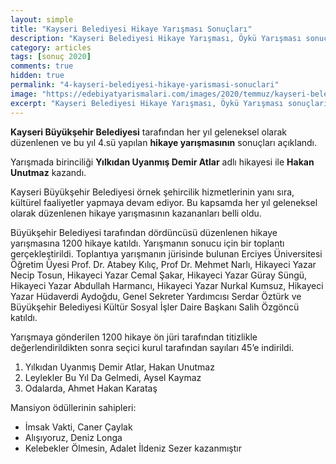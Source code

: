 ```yaml
---
layout: simple
title: "Kayseri Belediyesi Hikaye Yarışması Sonuçları"
description: "Kayseri Belediyesi Hikaye Yarışması, Öykü Yarışması sonuçları açıklanmıştır."
category: articles
tags: [sonuç 2020]
comments: true
hidden: true
permalink: "4-kayseri-belediyesi-hikaye-yarismasi-sonuclari"
image: "https://edebiyatyarismalari.com/images/2020/temmuz/kayseri-belediyesi-hikaye-yarismasi-sonuclari.jpg"
excerpt: "Kayseri Belediyesi Hikaye Yarışması, Öykü Yarışması sonuçları açıklanmıştır."
---
```


**Kayseri Büyükşehir Belediyesi** tarafından her yıl geleneksel olarak düzenlenen ve bu yıl 4.sü yapılan **hikaye yarışmasının** sonuçları açıklandı.  

Yarışmada birinciliği **Yılkıdan Uyanmış Demir Atlar** adlı hikayesi ile **Hakan Unutmaz** kazandı.  

Kayseri Büyükşehir Belediyesi örnek şehircilik hizmetlerinin yanı sıra, kültürel faaliyetler yapmaya devam ediyor. Bu kapsamda her yıl geleneksel olarak düzenlenen hikaye yarışmasının kazananları belli oldu.  

Büyükşehir Belediyesi tarafından dördüncüsü düzenlenen hikaye yarışmasına 1200 hikaye katıldı. Yarışmanın sonucu için bir toplantı gerçekleştirildi. Toplantıya yarışmanın jürisinde bulunan Erciyes Üniversitesi Öğretim Üyesi Prof. Dr. Atabey Kılıç, Prof Dr. Mehmet Narlı, Hikayeci Yazar Necip Tosun, Hikayeci Yazar Cemal Şakar, Hikayeci Yazar Güray Süngü, Hikayeci Yazar Abdullah Harmancı, Hikayeci Yazar Nurkal Kumsuz, Hikayeci Yazar Hüdaverdi Aydoğdu, Genel Sekreter Yardımcısı Serdar Öztürk ve Büyükşehir Belediyesi Kültür Sosyal İşler Daire Başkanı Salih Özgöncü katıldı.  

Yarışmaya gönderilen 1200 hikaye ön jüri tarafından titizlikle değerlendirildikten sonra seçici kurul tarafından sayıları 45’e indirildi.  

1. Yılkıdan Uyanmış Demir Atlar, Hakan Unutmaz
2. Leylekler Bu Yıl Da Gelmedi, Aysel Kaymaz
3. Odalarda, Ahmet Hakan Karataş

Mansiyon ödüllerinin sahipleri:  
- İmsak Vakti, Caner Çaylak
- Alışıyoruz, Deniz Longa
- Kelebekler Ölmesin, Adalet İldeniz Sezer kazanmıştır